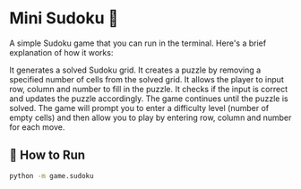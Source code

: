 # Mini Sudoku 🧩

A simple Sudoku game that you can run in the terminal. Here's a brief explanation of how it works:

It generates a solved Sudoku grid.
It creates a puzzle by removing a specified number of cells from the solved grid.
It allows the player to input row, column and number to fill in the puzzle.
It checks if the input is correct and updates the puzzle accordingly.
The game continues until the puzzle is solved.
The game will prompt you to enter a difficulty level (number of empty cells) and then allow you to play by entering row, column and number for each move.

## 🚀 How to Run
```bash
python -m game.sudoku